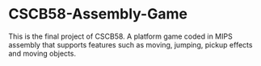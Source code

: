 # CSCB58-Assembly-Game
This is the final project of CSCB58. A platform game coded in MIPS assembly that supports features such as moving, jumping, pickup effects and moving objects.

